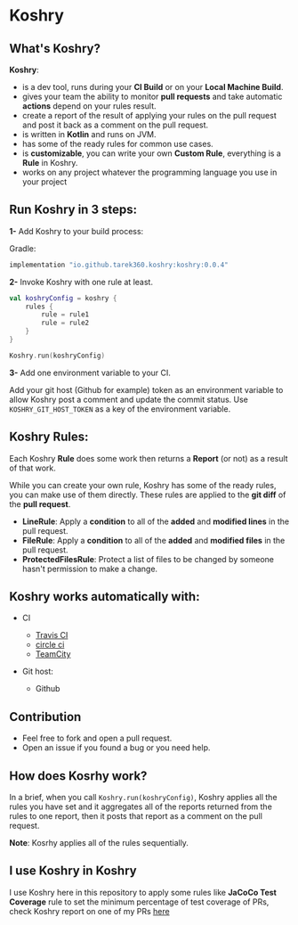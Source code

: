 # Koshry


## What's Koshry?
**Koshry**:
- is a dev tool, runs during your **CI Build** or on your **Local Machine Build**.
- gives your team the ability to monitor **pull requests** and take automatic **actions** depend on your rules result.
- create a report of the result of applying your rules on the pull request and post it back as a comment on the pull request.
- is written in **Kotlin** and runs on JVM.
- has some of the ready rules for common use cases.
- is **customizable**, you can write your own **Custom Rule**, everything is a **Rule** in Koshry.
- works on any project whatever the programming language you use in your project


## Run Koshry in 3 steps:

**1-** Add Koshry to your build process:

Gradle:
```gradle
implementation "io.github.tarek360.koshry:koshry:0.0.4"
```

**2-** Invoke Koshry with one rule at least.

```kotlin
val koshryConfig = koshry {
    rules {
        rule = rule1
        rule = rule2
    }
}

Koshry.run(koshryConfig)
```

**3-** Add one environment variable to your CI.

Add your git host (Github for example) token as an environment variable to allow Koshry post a comment and update the commit status.
Use `KOSHRY_GIT_HOST_TOKEN` as a key of the environment variable.


## Koshry Rules:
Each Koshry **Rule** does some work then returns a **Report** (or not) as a result of that work.

While you can create your own rule, Koshry has some of the ready rules, you can make use of them directly.
These rules are applied to the **git diff** of the  **pull request**.
- **LineRule**: Apply a **condition** to all of the **added** and **modified lines** in the pull request.
- **FileRule**: Apply a **condition** to all of the **added** and **modified files** in the pull request.
- **ProtectedFilesRule**: Protect a list of files to be changed by someone hasn't permission to make a change.

## Koshry works automatically with:
- CI
    - [Travis CI](https://travis-ci.com)
    - [circle ci](https://circleci.com)
    - [TeamCity](https://www.jetbrains.com/teamcity)
    
- Git host:
  - Github
  
## Contribution
- Feel free to fork and open a pull request.
- Open an issue if you found a bug or you need help.
  

## How does Kosrhy work?
In a brief, when you call `Koshry.run(koshryConfig)`, Koshry applies all the rules you have set and it aggregates all of the reports returned from the rules to one report, then it posts that report as a comment on the pull request.

**Note**: Kosrhy applies all of the rules sequentially.

## I use Koshry in Koshry
I use Koshry here in this repository to apply some rules like **JaCoCo Test Coverage** rule to set the minimum percentage of test coverage of PRs, check Koshry report on one of my PRs [here](https://github.com/tarek360/koshry/pull/18)
